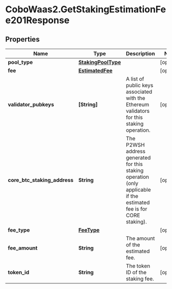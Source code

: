 # CoboWaas2.GetStakingEstimationFee201Response

## Properties

Name | Type | Description | Notes
------------ | ------------- | ------------- | -------------
**pool_type** | [**StakingPoolType**](StakingPoolType.md) |  | [optional] 
**fee** | [**EstimatedFee**](EstimatedFee.md) |  | [optional] 
**validator_pubkeys** | **[String]** | A list of public keys associated with the Ethereum validators for this staking operation. | [optional] 
**core_btc_staking_address** | **String** | The P2WSH address generated for this staking operation (only applicable if the estimated fee is for CORE staking). | [optional] 
**fee_type** | [**FeeType**](FeeType.md) |  | [optional] 
**fee_amount** | **String** | The amount of the estimated fee. | [optional] 
**token_id** | **String** | The token ID of the staking fee. | [optional] 


